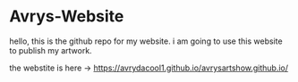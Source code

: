 # Avrys-Website

hello, this is the github repo for my website. i am going to use this website to publish my artwork.

the webstite is here -> https://avrydacool1.github.io/avrysartshow.github.io/
